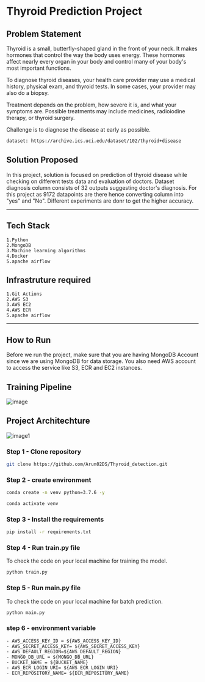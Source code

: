 # Thyroid Prediction Project

## Problem Statement
Thyroid is a small, butterfly-shaped gland in the front of your neck. It makes hormones that control the way the body uses energy. These hormones affect nearly every organ in your body and control many of your body's most important functions.

To diagnose thyroid diseases, your health care provider may use a medical history, physical exam, and thyroid tests. In some cases, your provider may also do a biopsy.

Treatment depends on the problem, how severe it is, and what your symptoms are. Possible treatments may include medicines, radioiodine therapy, or thyroid surgery.

Challenge is to diagnose the disease at early as possible.

```bash
dataset: https://archive.ics.uci.edu/dataset/102/thyroid+disease
```
## Solution Proposed
In this project, solution is focused on prediction of thyroid disease while checking on different tests data and evaluation of doctors. Dataset diagnosis column consists of 32 outputs suggesting doctor's diagnosis. For this project as 9172 datapoints are there hence converting column into "yes" and "No". Different experiments are donr to get the higher accuracy.

--------

## Tech Stack
    1.Python
    2.MongoDB
    3.Machine learning algorithms
    4.Docker
    5.apache airflow

## Infrastruture required
    1.Git Actions
    2.AWS S3
    3.AWS EC2
    4.AWS ECR
    5.apache airflow

--------

## How to Run
Before we run the project, make sure that you are having MongoDB Account since we are using MongoDB for data storage. You also need AWS account to access the service like S3, ECR and EC2 instances.

## Training Pipeline

![image](./config/workspace/Architecture/Training_pipeline.png)

## Project Architechture

![image1](./config/workspace/Architecture/Project_Architechture.png)

### Step 1 - Clone repository

```bash
git clone https://github.com/Arun02DS/Thyroid_detection.git
```

### Step 2 - create environment
```bash
conda create -n venv python=3.7.6 -y
```
```bash
conda activate venv
```
### Step 3 - Install the requirements

```bash
pip install -r requirements.txt
```

### Step 4 - Run train.py file

To check the code on your local machine for training the model.

```bash
python train.py
```

### Step 5 - Run main.py file

To check the code on your local machine for batch prediction.

```bash
python main.py
```
### step 6 - environment variable
    - AWS_ACCESS_KEY_ID = ${AWS_ACCESS_KEY_ID}
    - AWS_SECRET_ACCESS_KEY= ${AWS_SECRET_ACCESS_KEY}
    - AWS_DEFAULT_REGION=${AWS_DEFAULT_REGION}
    - MONGO_DB_URL = ${MONGO_DB_URL}
    - BUCKET_NAME = ${BUCKET_NAME}
    - AWS_ECR_LOGIN_URI= ${AWS_ECR_LOGIN_URI}
    - ECR_REPOSITORY_NAME= ${ECR_REPOSITORY_NAME}
